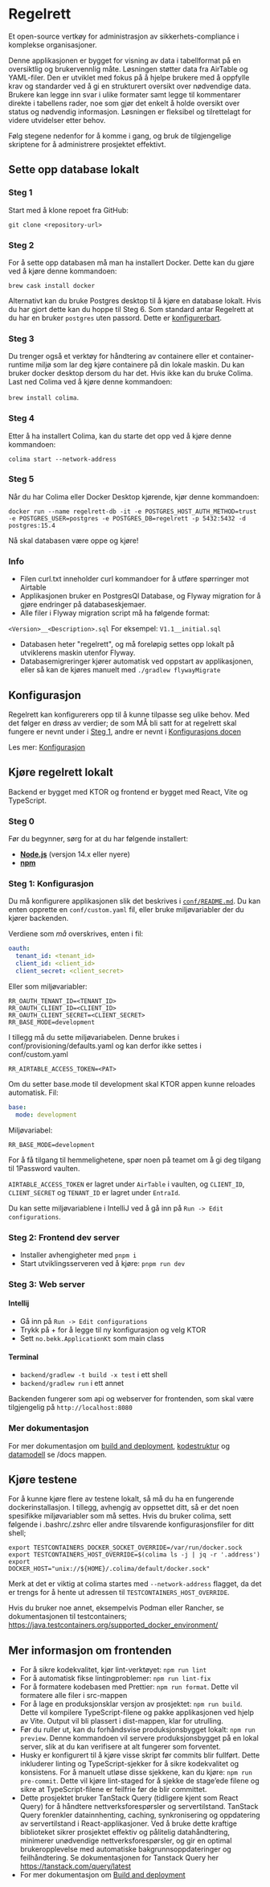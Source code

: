 # Regelrett

Et open-source vertkøy for administrasjon av sikkerhets-compliance i komplekse
organisasjoner.

Denne applikasjonen er bygget for visning av data i tabellformat på en
oversiktlig og brukervennlig måte. Løsningen støtter data fra AirTable og
YAML-filer. Den er utviklet med fokus på å hjelpe brukere med å oppfylle krav
og standarder ved å gi en strukturert oversikt over nødvendige data. Brukere
kan legge inn svar i ulike formater samt legge til kommentarer direkte i
tabellens rader, noe som gjør det enkelt å holde oversikt over status og
nødvendig informasjon. Løsningen er fleksibel og tilrettelagt for videre
utvidelser etter behov.

Følg stegene nedenfor for å komme i gang, og bruk de tilgjengelige skriptene
for å administrere prosjektet effektivt.

## Sette opp database lokalt

### Steg 1

Start med å klone repoet fra GitHub:

`git clone <repository-url>`

### Steg 2

For å sette opp databasen må man ha installert Docker. Dette kan du gjøre ved å
kjøre denne kommandoen:

`brew cask install docker`

Alternativt kan du bruke Postgres desktop til å kjøre en database lokalt. Hvis
du har gjort dette kan du hoppe til Steg 6. Som standard antar Regelrett at du
har en bruker `postgres` uten passord. Dette er
[konfigurerbart](conf/README.md).

### Steg 3

Du trenger også et verktøy for håndtering av containere eller et
container-runtime miljø som lar deg kjøre containere på din lokale maskin. Du
kan bruker docker desktop dersom du har det. Hvis ikke kan du bruke Colima.
Last ned Colima ved å kjøre denne kommandoen:

`brew install colima`.

### Steg 4

Etter å ha installert Colima, kan du starte det opp ved å kjøre denne
kommandoen:

`colima start --network-address`

### Steg 5

Når du har Colima eller Docker Desktop kjørende, kjør denne kommandoen:

`docker run --name regelrett-db -it -e POSTGRES_HOST_AUTH_METHOD=trust -e
POSTGRES_USER=postgres -e POSTGRES_DB=regelrett -p 5432:5432 -d postgres:15.4`

Nå skal databasen være oppe og kjøre!

### Info

- Filen curl.txt inneholder curl kommandoer for å utføre spørringer mot
  Airtable
- Applikasjonen bruker en PostgresQl Database, og Flyway migration for å gjøre
  endringer på databaseskjemaer.
- Alle filer i Flyway migration script må ha følgende format:

`<Version>__<Description>.sql` For eksempel: `V1.1__initial.sql`

- Databasen heter "regelrett", og må foreløpig settes opp lokalt på utviklerens
  maskin utenfor Flyway.
- Databasemigreringer kjører automatisk ved oppstart av applikasjonen, eller så
  kan de kjøres manuelt med `./gradlew flywayMigrate`

## Konfigurasjon

Regelrett kan konfigurerers opp til å kunne tilpasse seg ulike behov. Med det følger en drøss av verdier; de som MÅ bli satt for at regelrett skal fungere er nevnt under i [Steg 1](#steg-1-konfigurasjon), andre er nevnt i [Konfigurasjons docen](conf/README.md)

Les mer:
[Konfigurasjon](conf/README.md)

## Kjøre regelrett lokalt

Backend er bygget med KTOR og frontend er bygget med React, Vite og TypeScript.

### Steg 0

Før du begynner, sørg for at du har følgende installert:

- **[Node.js](https://nodejs.org)** (versjon 14.x eller nyere)
- **[npm](https://www.npmjs.com/get-npm)**

### Steg 1: Konfigurasjon

Du må konfigurere applikasjonen slik det beskrives i
[`conf/README.md`](conf/readme.md). Du kan enten opprette en `conf/custom.yaml`
fil, eller bruke miljøvariabler der du kjører backenden.

Verdiene som _må_ overskrives, enten i fil:

```yaml
oauth:
  tenant_id: <tenant_id>
  client_id: <client_id>
  client_secret: <client_secret>
```

Eller som miljøvariabler:

```env
RR_OAUTH_TENANT_ID=<TENANT_ID>
RR_OAUTH_CLIENT_ID=<CLIENT_ID>
RR_OAUTH_CLIENT_SECRET=<CLIENT_SECRET>
RR_BASE_MODE=development
```


I tillegg må du sette miljøvariabelen. Denne brukes i
conf/provisioning/defaults.yaml og kan derfor ikke settes i conf/custom.yaml

```env 
RR_AIRTABLE_ACCESS_TOKEN=<PAT>
```

Om du setter base.mode til development skal KTOR appen kunne reloades
automatisk.
Fil:
```yaml 
base:
  mode: development
```
Miljøvariabel:
```env 
RR_BASE_MODE=development
```


For å få tilgang til hemmelighetene, spør noen på teamet om å gi deg tilgang
til 1Password vaulten.

`AIRTABLE_ACCESS_TOKEN` er lagret under `AirTable` i vaulten, og `CLIENT_ID`,
`CLIENT_SECRET` og `TENANT_ID` er lagret under `EntraId`.

Du kan sette miljøvariablene i IntelliJ ved å gå inn på `Run -> Edit
configurations`.

### Steg 2: Frontend dev server

- Installer avhengigheter med `pnpm i`
- Start utviklingsserveren ved å kjøre: `pnpm run dev`

### Steg 3: Web server

#### Intellij

- Gå inn på `Run -> Edit configurations`
- Trykk på + for å legge til ny konfigurasjon og velg KTOR
- Sett `no.bekk.ApplicationKt` som main class

#### Terminal

- `backend/gradlew -t build -x test` i ett shell
- `backend/gradlew run` i ett annet

Backenden fungerer som api og webserver for frontenden, som skal være
tilgjengelig på `http://localhost:8080`

### Mer dokumentasjon

For mer dokumentasjon om [build and
deployment](./docs/build-and-deployment.md),
[kodestruktur](./docs/code-structure.md) og [datamodell](./docs/data-model.md)
se /docs mappen.

## Kjøre testene

For å kunne kjøre flere av testene lokalt, så må du ha en fungerende
dockerinstallasjon. I tillegg, avhengig av oppsettet ditt, så er det noen
spesifikke miljøvariabler som må settes. Hvis du bruker colima, sett følgende i
.bashrc/.zshrc eller andre tilsvarende konfigurasjonsfiler for ditt shell;

```shell
export TESTCONTAINERS_DOCKER_SOCKET_OVERRIDE=/var/run/docker.sock
export TESTCONTAINERS_HOST_OVERRIDE=$(colima ls -j | jq -r '.address') export
DOCKER_HOST="unix://${HOME}/.colima/default/docker.sock"
```

Merk at det er viktig at colima startes med `--network-address` flagget, da det
er trengs for å hente ut adressen til `TESTCONTAINERS_HOST_OVERRIDE`.

Hvis du bruker noe annet, eksempelvis Podman eller Rancher, se dokumentasjonen
til testcontainers;
https://java.testcontainers.org/supported_docker_environment/

## Mer informasjon om frontenden

- For å sikre kodekvalitet, kjør lint-verktøyet: `npm run lint`
- For å automatisk fikse lintingproblemer: `npm run lint-fix`
- For å formatere kodebasen med Prettier: `npm run format`. Dette vil formatere
  alle filer i src-mappen
- For å lage en produksjonsklar versjon av prosjektet: `npm run build`. Dette
  vil kompilere TypeScript-filene og pakke applikasjonen ved hjelp av Vite.
  Output vil bli plassert i dist-mappen, klar for utrulling.
- Før du ruller ut, kan du forhåndsvise produksjonsbygget lokalt: `npm run
  preview`. Denne kommandoen vil servere produksjonsbygget på en lokal server,
  slik at du kan verifisere at alt fungerer som forventet.
- Husky er konfigurert til å kjøre visse skript før commits blir fullført.
  Dette inkluderer linting og TypeScript-sjekker for å sikre kodekvalitet og
  konsistens. For å manuelt utløse disse sjekkene, kan du kjøre: `npm run
  pre-commit`. Dette vil kjøre lint-staged for å sjekke de stage’ede filene og
  sikre at TypeScript-filene er feilfrie før de blir committet.
- Dette prosjektet bruker TanStack Query (tidligere kjent som React Query) for
  å håndtere nettverksforespørsler og servertilstand. TanStack Query forenkler
  datainnhenting, caching, synkronisering og oppdatering av servertilstand i
  React-applikasjoner. Ved å bruke dette kraftige biblioteket sikrer prosjektet
  effektiv og pålitelig datahåndtering, minimerer unødvendige
  nettverksforespørsler, og gir en optimal brukeropplevelse med automatiske
  bakgrunnsoppdateringer og feilhåndtering. Se dokumentasjonen for Tanstack
  Query her https://tanstack.com/query/latest
- For mer dokumentasjon om [Build and
  deployment](./docs/build-and-deployment.md)
````
